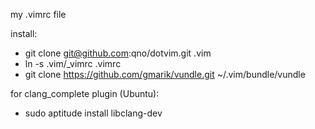 my .vimrc file

install:

* git clone git@github.com:qno/dotvim.git .vim
* ln -s .vim/_vimrc .vimrc
* git clone https://github.com/gmarik/vundle.git ~/.vim/bundle/vundle

for clang_complete plugin (Ubuntu):
* sudo aptitude install libclang-dev
